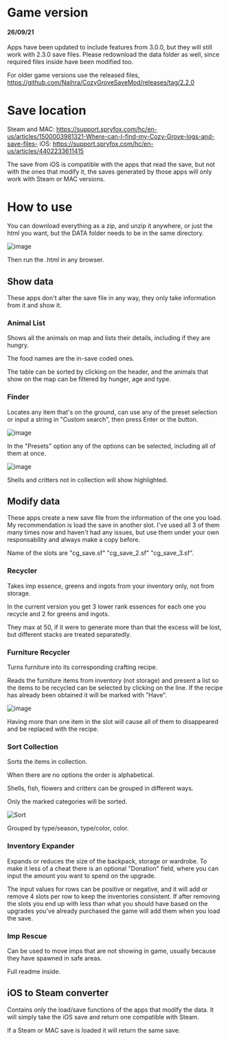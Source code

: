 # Game version
#### 26/09/21
Apps have been updated to include features from 3.0.0, but they will still work with 2.3.0 save files. Please redownload the data folder as well, since required files inside have been modified too.

For older game versions use the released files, https://github.com/Naihra/CozyGroveSaveMod/releases/tag/2.2.0

# Save location
Steam and MAC: https://support.spryfox.com/hc/en-us/articles/1500003981321-Where-can-I-find-my-Cozy-Grove-logs-and-save-files-
iOS: https://support.spryfox.com/hc/en-us/articles/4402233611415

The save from iOS is compatible with the apps that read the save, but not with the ones that modify it, the saves generated by those apps will only work with Steam or MAC versions.

# How to use
You can download everything as a zip, and unzip it anywhere, or just the html you want, but the DATA folder needs to be in the same directory. 

![image](https://user-images.githubusercontent.com/84879535/119782142-1d5a6000-becc-11eb-9f7c-b53b5b9b8d90.png)

Then run the .html in any browser. 

## Show data
These apps don't alter the save file in any way, they only take information from it and show it.

### Animal List
Shows all the animals on map and lists their details, including if they are hungry.

The food names are the in-save coded ones.

The table can be sorted by clicking on the header, and the animals that show on the map can be filtered by hunger, age and type.

### Finder
Locates any item that's on the ground, can use any of the preset selection or input a string in "Custom search", then press Enter or the button.

![image](https://user-images.githubusercontent.com/84879535/134813855-9220861c-2d10-47bd-ab16-a1a3a04b72ce.png)

In the "Presets" option any of the options can be selected, including all of them at once.

![image](https://user-images.githubusercontent.com/84879535/134813870-b84fe64e-44e1-472e-93cc-f2da844e435f.png)

Shells and critters not in collection will show highlighted.

## Modify data
These apps create a new save file from the information of the one you load. My recommendation is load the save in another slot. I've used all 3 of them many times now and haven't had any issues, but use them under your own responsability and always make a copy before.

Name of the slots are "cg_save.sf" "cg_save_2.sf" "cg_save_3.sf".

### Recycler
Takes imp essence, greens and ingots from your inventory only, not from storage. 

In the current version you get 3 lower rank essences for each one you recycle and 2 for greens and ingots.

They max at 50, if it were to generate more than that the excess will be lost, but different stacks are treated separatedly.

### Furniture Recycler
Turns furniture into its corresponding crafting recipe.

Reads the furniture items from inventory (not storage) and present a list so the items to be recycled can be selected by clicking on the line. If the recipe has already been obtained it will be marked with "Have".

![image](https://user-images.githubusercontent.com/84879535/120932385-d18e8e80-c6f5-11eb-9c96-f90dec449aac.png)

Having more than one item in the slot will cause all of them to disappeared and be replaced with the recipe.

### Sort Collection
Sorts the items in collection.

When there are no options the order is alphabetical.

Shells, fish, flowers and critters can be grouped in different ways.

Only the marked categories will be sorted.

![Sort](https://user-images.githubusercontent.com/84879535/120906050-95582100-c656-11eb-8a7a-eab422e7800a.png)

Grouped by type/season, type/color, color.

### Inventory Expander
Expands or reduces the size of the backpack, storage or wardrobe. To make it less of a cheat there is an optional "Donation" field, where you can input the amount you want to spend on the upgrade.

The input values for rows can be positive or negative, and it will add or remove 4 slots per row to keep the inventories consistent. If after removing the slots you end up with less than what you should have based on the upgrades you've already purchased the game will add them when you load the save.

### Imp Rescue
Can be used to move imps that are not showing in game, usually because they have spawned in safe areas.

Full readme inside.

## iOS to Steam converter
Contains only the load/save functions of the apps that modify the data. It will simply take the iOS save and return one compatible with Steam.

If a Steam or MAC save is loaded it will return the same save.
